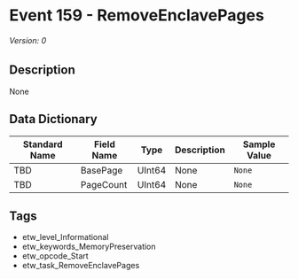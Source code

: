 # Event 159 - RemoveEnclavePages
###### Version: 0

## Description
None

## Data Dictionary
|Standard Name|Field Name|Type|Description|Sample Value|
|---|---|---|---|---|
|TBD|BasePage|UInt64|None|`None`|
|TBD|PageCount|UInt64|None|`None`|

## Tags
* etw_level_Informational
* etw_keywords_MemoryPreservation
* etw_opcode_Start
* etw_task_RemoveEnclavePages
